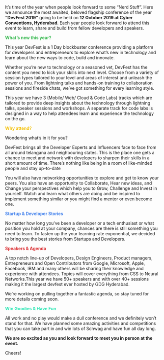 It’s time of the year when people look forward to some “Nerd Stuff”. Here we announce the most awaited, beloved flagship conference of the year <b>“DevFest 2019”</b> going to be held on <b>12 October 2019 at Cyber Conventions, Hyderabad</b>. Each year people look forward to attend this event to learn, share and build from fellow developers and speakers.<br>

<span style="color:#3cba54"><b>What’s new this year?</b></span><br>

This year DevFest is a 1 Day blockbuster conference providing a platform for developers and entrepreneurs to explore what’s new in technology and learn about the new ways to code, build and innovate.<br>

Whether you’re new to technology or a seasoned vet, DevFest has the content you need to kick your skills into next level. Choose from a variety of session types tailored to your level and areas of interest and unleash the power of you. From lightning talks and hands-on training to collaboration sessions and fireside chats, we’ve got something for every learning style. <br>

This year we have 3 (Mobile/ Web/ Cloud & Code Labs) tracks which are tailored to provide deep insights about the technology through lightning talks, speaker sessions and workshops.
A separate track for code labs is designed in a way to help attendees learn and experience the technology on the go.<br>

<span style="color:#f4c20d"><b>Why attend?</b></span><br>

Wondering what’s in it for you?<br>

DevFest brings all the Developer Experts and Influencers face to face  from all around telangana and neighbouring states. This is the place one gets a chance to meet and network with developers to sharpen their skills in a short amount of time. There’s nothing like being in a room of  like-minded people and stay up-to-date<br>

You will also have networking opportunities to  explore and get to know your peers. You also have an opportunity to Collaborate, Hear new ideas, and Change your perspectives which help you to Grow, Challenge and Invest in yourself. Watch and learn what others are doing and be inspired to implement something similar or you might find a mentor or even become one.<br>

<span style="color:#4885ed"><b>Startup & Developer Stories</b></span><br>

No matter how long you've been a developer or a tech enthusiast or what position you hold at your company, chances are there is still something you need to learn. To fasten up the your learning rate exponential, we decided to bring you the best stories from Startups and Developers. <br>

<span style="color:#db3236"><b>Speakers & Agenda</b></span><br>

A top notch line-up of Developers, Design Engineers, Product managers, Entrepreneurs and Open Contributors from Google, Microsoft, Apple, Facebook, IBM and many others will be sharing their knowledge and experience with attendees. Topics will cover everything from CSS to Neural Networks.This year we have 50+ speakers and with over 40+ sessions making it the largest devfest ever hosted by GDG Hyderabad.<br>

We’re working on pulling together a fantastic agenda, so stay tuned for more details coming soon.<br>

<span style="color:#31E7B6"><b>Win Goodies & Have Fun</b></span><br>

All work and no play would make a dull conference and we definitely won’t stand for that. We have planned some amazing activities and competitions that you can take part in and win lots of Schwag and have fun all day long. <br>

<b>We are so excited as you and look forward to meet you in person at the event. </b>

Cheers!